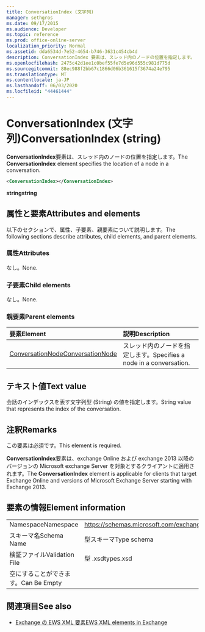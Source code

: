 ```yaml
---
title: ConversationIndex (文字列)
manager: sethgros
ms.date: 09/17/2015
ms.audience: Developer
ms.topic: reference
ms.prod: office-online-server
localization_priority: Normal
ms.assetid: dda6534d-7e52-4654-b746-3631c454cb4d
description: ConversationIndex 要素は、スレッド内のノードの位置を指定します。
ms.openlocfilehash: 2475c42d1ee1c0bef55fe7d5e96d555c981d775d
ms.sourcegitcommit: 88ec988f2bb67c1866d06b361615f3674a24e795
ms.translationtype: MT
ms.contentlocale: ja-JP
ms.lasthandoff: 06/03/2020
ms.locfileid: "44461444"
---
```

# <a name="conversationindex-string"></a><span data-ttu-id="2d2af-103">ConversationIndex (文字列)</span><span class="sxs-lookup"><span data-stu-id="2d2af-103">ConversationIndex (string)</span></span>

<span data-ttu-id="2d2af-104">**ConversationIndex**要素は、スレッド内のノードの位置を指定します。</span><span class="sxs-lookup"><span data-stu-id="2d2af-104">The **ConversationIndex** element specifies the location of a node in a conversation.</span></span> 
  
```XML
<ConversationIndex></ConversationIndex>
```

 <span data-ttu-id="2d2af-105">**string**</span><span class="sxs-lookup"><span data-stu-id="2d2af-105">**string**</span></span>
## <a name="attributes-and-elements"></a><span data-ttu-id="2d2af-106">属性と要素</span><span class="sxs-lookup"><span data-stu-id="2d2af-106">Attributes and elements</span></span>

<span data-ttu-id="2d2af-107">以下のセクションで、属性、子要素、親要素について説明します。</span><span class="sxs-lookup"><span data-stu-id="2d2af-107">The following sections describe attributes, child elements, and parent elements.</span></span>
  
### <a name="attributes"></a><span data-ttu-id="2d2af-108">属性</span><span class="sxs-lookup"><span data-stu-id="2d2af-108">Attributes</span></span>

<span data-ttu-id="2d2af-109">なし。</span><span class="sxs-lookup"><span data-stu-id="2d2af-109">None.</span></span>
  
### <a name="child-elements"></a><span data-ttu-id="2d2af-110">子要素</span><span class="sxs-lookup"><span data-stu-id="2d2af-110">Child elements</span></span>

<span data-ttu-id="2d2af-111">なし。</span><span class="sxs-lookup"><span data-stu-id="2d2af-111">None.</span></span>
  
### <a name="parent-elements"></a><span data-ttu-id="2d2af-112">親要素</span><span class="sxs-lookup"><span data-stu-id="2d2af-112">Parent elements</span></span>

|<span data-ttu-id="2d2af-113">**要素**</span><span class="sxs-lookup"><span data-stu-id="2d2af-113">**Element**</span></span>|<span data-ttu-id="2d2af-114">**説明**</span><span class="sxs-lookup"><span data-stu-id="2d2af-114">**Description**</span></span>|
|:-----|:-----|
|[<span data-ttu-id="2d2af-115">ConversationNode</span><span class="sxs-lookup"><span data-stu-id="2d2af-115">ConversationNode</span></span>](conversationnode.md) <br/> |<span data-ttu-id="2d2af-116">スレッド内のノードを指定します。</span><span class="sxs-lookup"><span data-stu-id="2d2af-116">Specifies a node in a conversation.</span></span>  <br/> |
   
## <a name="text-value"></a><span data-ttu-id="2d2af-117">テキスト値</span><span class="sxs-lookup"><span data-stu-id="2d2af-117">Text value</span></span>

<span data-ttu-id="2d2af-118">会話のインデックスを表す文字列型 (String) の値を指定します。</span><span class="sxs-lookup"><span data-stu-id="2d2af-118">String value that represents the index of the conversation.</span></span>
  
## <a name="remarks"></a><span data-ttu-id="2d2af-119">注釈</span><span class="sxs-lookup"><span data-stu-id="2d2af-119">Remarks</span></span>

<span data-ttu-id="2d2af-120">この要素は必須です。</span><span class="sxs-lookup"><span data-stu-id="2d2af-120">This element is required.</span></span>
  
<span data-ttu-id="2d2af-121">**ConversationIndex**要素は、exchange Online および exchange 2013 以降のバージョンの Microsoft exchange Server を対象とするクライアントに適用されます。</span><span class="sxs-lookup"><span data-stu-id="2d2af-121">The **ConversationIndex** element is applicable for clients that target Exchange Online and versions of Microsoft Exchange Server starting with Exchange 2013.</span></span> 
  
## <a name="element-information"></a><span data-ttu-id="2d2af-122">要素の情報</span><span class="sxs-lookup"><span data-stu-id="2d2af-122">Element information</span></span>

|||
|:-----|:-----|
|<span data-ttu-id="2d2af-123">Namespace</span><span class="sxs-lookup"><span data-stu-id="2d2af-123">Namespace</span></span>  <br/> |https://schemas.microsoft.com/exchange/services/2006/types  <br/> |
|<span data-ttu-id="2d2af-124">スキーマ名</span><span class="sxs-lookup"><span data-stu-id="2d2af-124">Schema Name</span></span>  <br/> |<span data-ttu-id="2d2af-125">型スキーマ</span><span class="sxs-lookup"><span data-stu-id="2d2af-125">Type schema</span></span>  <br/> |
|<span data-ttu-id="2d2af-126">検証ファイル</span><span class="sxs-lookup"><span data-stu-id="2d2af-126">Validation File</span></span>  <br/> |<span data-ttu-id="2d2af-127">型 .xsd</span><span class="sxs-lookup"><span data-stu-id="2d2af-127">types.xsd</span></span>  <br/> |
|<span data-ttu-id="2d2af-128">空にすることができます。</span><span class="sxs-lookup"><span data-stu-id="2d2af-128">Can Be Empty</span></span>  <br/> ||
   
## <a name="see-also"></a><span data-ttu-id="2d2af-129">関連項目</span><span class="sxs-lookup"><span data-stu-id="2d2af-129">See also</span></span>



- [<span data-ttu-id="2d2af-130">Exchange の EWS XML 要素</span><span class="sxs-lookup"><span data-stu-id="2d2af-130">EWS XML elements in Exchange</span></span>](ews-xml-elements-in-exchange.md)

